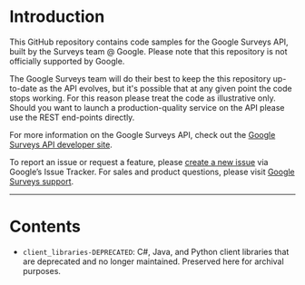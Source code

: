 # Introduction

This GitHub repository contains code samples for the Google Surveys API, built by the Surveys team @ Google. Please note that this repository is not officially supported by Google.

The Google Surveys team will do their best to keep the this repository up-to-date as the API evolves, but it's possible that at any given point the code stops working. For this reason please treat the code as illustrative only. Should you want to launch a production-quality service on the API please use the REST end-points directly.

For more information on the Google Surveys API, check out the [Google Surveys API developer site](https://developers.google.com/surveys/).

To report an issue or request a feature, please [create a new issue](https://issuetracker.google.com/issues/new?component=180195) via Google’s Issue Tracker.  For sales and product questions, please visit [Google Surveys support](https://support.google.com/surveys).

-----

# Contents

- `client_libraries-DEPRECATED`: C#, Java, and Python client libraries that are
  deprecated and no longer maintained. Preserved here for archival purposes.
